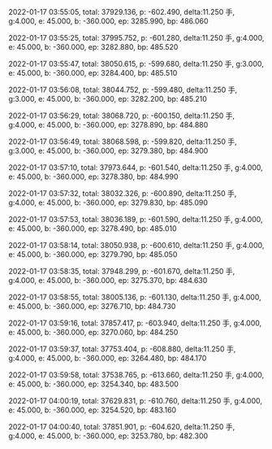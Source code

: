 2022-01-17 03:55:05, total: 37929.136, p: -602.490, delta:11.250 手, g:4.000, e: 45.000, b: -360.000, ep: 3285.990, bp: 486.060

2022-01-17 03:55:25, total: 37995.752, p: -601.280, delta:11.250 手, g:4.000, e: 45.000, b: -360.000, ep: 3282.880, bp: 485.520

2022-01-17 03:55:47, total: 38050.615, p: -599.680, delta:11.250 手, g:3.000, e: 45.000, b: -360.000, ep: 3284.400, bp: 485.510

2022-01-17 03:56:08, total: 38044.752, p: -599.480, delta:11.250 手, g:3.000, e: 45.000, b: -360.000, ep: 3282.200, bp: 485.210

2022-01-17 03:56:29, total: 38068.720, p: -600.150, delta:11.250 手, g:4.000, e: 45.000, b: -360.000, ep: 3278.890, bp: 484.880

2022-01-17 03:56:49, total: 38068.598, p: -599.820, delta:11.250 手, g:3.000, e: 45.000, b: -360.000, ep: 3279.380, bp: 484.900

2022-01-17 03:57:10, total: 37973.644, p: -601.540, delta:11.250 手, g:4.000, e: 45.000, b: -360.000, ep: 3278.380, bp: 484.990

2022-01-17 03:57:32, total: 38032.326, p: -600.890, delta:11.250 手, g:4.000, e: 45.000, b: -360.000, ep: 3279.830, bp: 485.090

2022-01-17 03:57:53, total: 38036.189, p: -601.590, delta:11.250 手, g:4.000, e: 45.000, b: -360.000, ep: 3278.490, bp: 485.010

2022-01-17 03:58:14, total: 38050.938, p: -600.610, delta:11.250 手, g:4.000, e: 45.000, b: -360.000, ep: 3279.790, bp: 485.050

2022-01-17 03:58:35, total: 37948.299, p: -601.670, delta:11.250 手, g:4.000, e: 45.000, b: -360.000, ep: 3275.370, bp: 484.630

2022-01-17 03:58:55, total: 38005.136, p: -601.130, delta:11.250 手, g:4.000, e: 45.000, b: -360.000, ep: 3276.710, bp: 484.730

2022-01-17 03:59:16, total: 37857.417, p: -603.940, delta:11.250 手, g:4.000, e: 45.000, b: -360.000, ep: 3270.060, bp: 484.250

2022-01-17 03:59:37, total: 37753.404, p: -608.880, delta:11.250 手, g:4.000, e: 45.000, b: -360.000, ep: 3264.480, bp: 484.170

2022-01-17 03:59:58, total: 37538.765, p: -613.660, delta:11.250 手, g:4.000, e: 45.000, b: -360.000, ep: 3254.340, bp: 483.500

2022-01-17 04:00:19, total: 37629.831, p: -610.760, delta:11.250 手, g:4.000, e: 45.000, b: -360.000, ep: 3254.520, bp: 483.160

2022-01-17 04:00:40, total: 37851.901, p: -604.620, delta:11.250 手, g:4.000, e: 45.000, b: -360.000, ep: 3253.780, bp: 482.300
